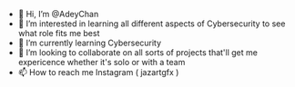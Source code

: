 - 👋 Hi, I’m @AdeyChan
- 👀 I’m interested in learning all different aspects of Cybersecurity to see what role fits me best
- 🌱 I’m currently learning Cybersecurity
- 💞️ I’m looking to collaborate on all sorts of projects that'll get me expericence whether it's solo or with a team
- 📫 How to reach me Instagram ( jazartgfx ) 


